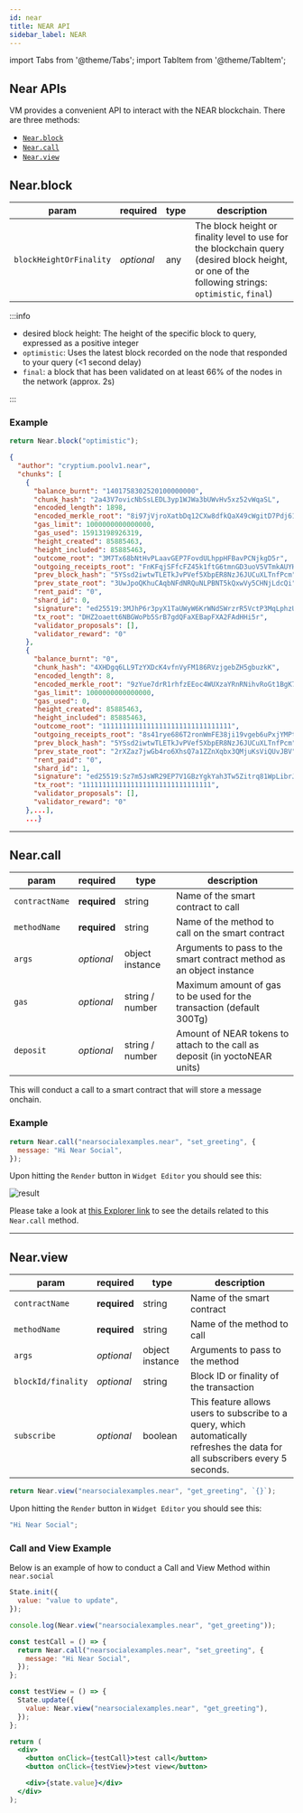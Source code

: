 ```yaml
---
id: near
title: NEAR API
sidebar_label: NEAR
---
```

import Tabs from '@theme/Tabs';
import TabItem from '@theme/TabItem';

## Near APIs

VM provides a convenient API to interact with the NEAR blockchain. There are three methods:

- [`Near.block`](#nearblock)
- [`Near.call`](#nearcall)
- [`Near.view`](#nearview)

## Near.block

| param                 | required | type | description                                                                                                                                       |
| --------------------- | -------- | ---- | ------------------------------------------------------------------------------------------------------------------------------------------------- |
| `blockHeightOrFinality` | _optional_    | any  | The block height or finality level to use for the blockchain query (desired block height, or one of the following strings: `optimistic`, `final`) |

:::info

- desired block height: The height of the specific block to query, expressed as a positive integer
- `optimistic`: Uses the latest block recorded on the node that responded to your query (<1 second delay)
- `final`: a block that has been validated on at least 66% of the nodes in the network (approx. 2s)

:::

### Example

<Tabs>
<TabItem value="request" label="Request" default>

```jsx
return Near.block("optimistic");
```

</TabItem>
<TabItem value="response" label="Response">

```json
{
  "author": "cryptium.poolv1.near",
  "chunks": [
    {
      "balance_burnt": "1401758302520100000000",
      "chunk_hash": "2a43V7ovicNbSsLEDL3yp1WJWa3bUWvHv5xz52vWqaSL",
      "encoded_length": 1898,
      "encoded_merkle_root": "8i97jVjroXatbDq12CXw8dfkQaX49cWgitD7Pdj61AFR",
      "gas_limit": 1000000000000000,
      "gas_used": 15913198926319,
      "height_created": 85885463,
      "height_included": 85885463,
      "outcome_root": "3M7Tx68bNtHvPLaavGEP7FovdULhppHFBavPCNjkgD5r",
      "outgoing_receipts_root": "FnKFqjSFfcFZ45k1ftG6tmnGD3uoV5VTmkAUYHbaBRRK",
      "prev_block_hash": "5YSsd2iwtwTLETkJvPVef5XbpER8NzJ6JUCuXLTnfPcm",
      "prev_state_root": "3UwJpoQKhuCAqbNFdNRQuNLPBNT5kQxwVy5CHNjLdcQi",
      "rent_paid": "0",
      "shard_id": 0,
      "signature": "ed25519:3MJhP6r3pyX1TaUWyW6KrWNdSWrzrR5VctP3MqLphzUFWTiNux9kXXnUAqmjLiYbDZ9w3QqVXPTUZDYiynGPTfab",
      "tx_root": "DHZ2oaett6NBGWoPb5SrB7gdQFaXEBapFXA2FAdHHi5r",
      "validator_proposals": [],
      "validator_reward": "0"
    },
    {
      "balance_burnt": "0",
      "chunk_hash": "4XHDgq6LL9TzYXDcK4vfnVyFM186RVzjgebZH5gbuzkK",
      "encoded_length": 8,
      "encoded_merkle_root": "9zYue7drR1rhfzEEoc4WUXzaYRnRNihvRoGt1BgK7Lkk",
      "gas_limit": 1000000000000000,
      "gas_used": 0,
      "height_created": 85885463,
      "height_included": 85885463,
      "outcome_root": "11111111111111111111111111111111",
      "outgoing_receipts_root": "8s41rye686T2ronWmFE38ji19vgeb6uPxjYMPt8y8pSV",
      "prev_block_hash": "5YSsd2iwtwTLETkJvPVef5XbpER8NzJ6JUCuXLTnfPcm",
      "prev_state_root": "2rXZaz7jwGb4ro6XhsQ7a1ZZnXqbx3QMjuKsViQUvJBV",
      "rent_paid": "0",
      "shard_id": 1,
      "signature": "ed25519:Sz7m5JsWR29EP7V1GBzYgkYah3Tw5Zitrq81WpLibrJWiD6RQFWc6BDh3Z2fWwz9FtFqpSy85nvSmZ4UDPZciMC",
      "tx_root": "11111111111111111111111111111111",
      "validator_proposals": [],
      "validator_reward": "0"
    },...],
    ...}
```

</TabItem>
</Tabs>

---

## Near.call

| param          | required | type            | description                                                                 |
| -------------- | -------- | --------------- | --------------------------------------------------------------------------- |
| `contractName` | **required**     | string             | Name of the smart contract to call                                          |
| `methodName`   | **required**     | string             | Name of the method to call on the smart contract                            |
| `args`         | _optional_    | object instance | Arguments to pass to the smart contract method as an object instance        |
| `gas`          | _optional_    | string / number             | Maximum amount of gas to be used for the transaction (default 300Tg)        |
| `deposit`      | _optional_    | string / number             | Amount of NEAR tokens to attach to the call as deposit (in yoctoNEAR units) |

This will conduct a call to a smart contract that will store a message onchain.

### Example

<Tabs>
<TabItem value="request" label="Request" default>

```jsx
return Near.call("nearsocialexamples.near", "set_greeting", {
  message: "Hi Near Social",
});
```

</TabItem>
<TabItem value="response" label="Response">

Upon hitting the `Render` button in `Widget Editor` you should see this:

![result](https://i.imgur.com/Lft2rtR.png)

Please take a look at [this Explorer link](https://explorer.near.org/transactions/8PyDVdbizhNj81LxfwdZ1WidKZyS8HVZp8udPKgzFiNi) to see the details related to this `Near.call` method.

</TabItem>
</Tabs>

---

## Near.view

| param              | required | type            | description                                                                                                                    |
| ------------------ | -------- | --------------- | ------------------------------------------------------------------------------------------------------------------------------ |
| `contractName`     | **required**     | string             | Name of the smart contract                                                                                                     |
| `methodName`       | **required**     | string             | Name of the method to call                                                                                                     |
| `args`             | _optional_    | object instance | Arguments to pass to the method                                                                                                |
| `blockId/finality` | _optional_    | string             | Block ID or finality of the transaction                                                                                        |
| `subscribe`        | _optional_    | boolean            | This feature allows users to subscribe to a query, which automatically refreshes the data for all subscribers every 5 seconds. |

<Tabs>
<TabItem value="request" label="Request" default>

```jsx
return Near.view("nearsocialexamples.near", "get_greeting", `{}`);
```

</TabItem>
<TabItem value="response" label="Response">

Upon hitting the `Render` button in `Widget Editor` you should see this:

```jsx
"Hi Near Social";
```

</TabItem>
</Tabs>

### Call and View Example

Below is an example of how to conduct a Call and View Method within `near.social`

```jsx
State.init({
  value: "value to update",
});

console.log(Near.view("nearsocialexamples.near", "get_greeting"));

const testCall = () => {
  return Near.call("nearsocialexamples.near", "set_greeting", {
    message: "Hi Near Social",
  });
};

const testView = () => {
  State.update({
    value: Near.view("nearsocialexamples.near", "get_greeting"),
  });
};

return (
  <div>
    <button onClick={testCall}>test call</button>
    <button onClick={testView}>test view</button>

    <div>{state.value}</div>
  </div>
);
```
